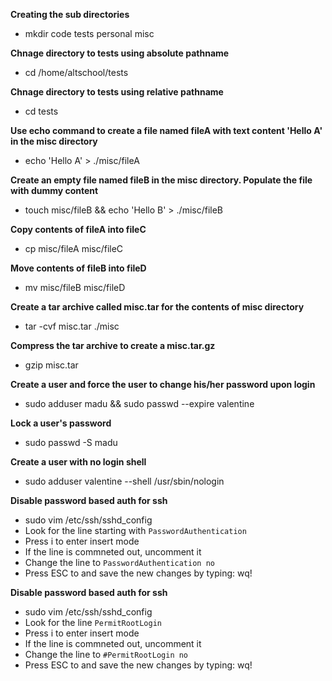 **Creating the sub directories**
- mkdir code tests personal misc

**Chnage directory to tests using absolute pathname**
- cd /home/altschool/tests


**Chnage directory to tests using relative pathname**
- cd tests

**Use echo command to create a file named fileA with text content 'Hello A' in the misc directory**
- echo 'Hello A' > ./misc/fileA

**Create an empty file named fileB in the misc directory. Populate the file with dummy content**
- touch misc/fileB && echo 'Hello B' > ./misc/fileB

**Copy contents of fileA into fileC**
- cp misc/fileA misc/fileC

**Move contents of fileB into fileD**
- mv misc/fileB misc/fileD

**Create a tar archive called misc.tar for the contents of misc directory**
- tar -cvf misc.tar ./misc

**Compress the tar archive to create a misc.tar.gz**
- gzip misc.tar

**Create a user and force the user to change his/her password upon login**
- sudo adduser madu && sudo passwd --expire valentine

**Lock a user's password**
- sudo passwd -S madu

**Create a user with no login shell**
- sudo adduser valentine --shell /usr/sbin/nologin

**Disable password based auth for ssh**
- sudo vim /etc/ssh/sshd_config
- Look for the line starting with `PasswordAuthentication`
- Press i to enter insert mode
- If the line is commneted out, uncomment it
- Change the line to `PasswordAuthentication no`
- Press ESC to and save the new changes by typing: wq!

**Disable password based auth for ssh**
- sudo vim /etc/ssh/sshd_config
- Look for the line `PermitRootLogin`
- Press i to enter insert mode
- If the line is commneted out, uncomment it
- Change the line to `#PermitRootLogin no`
- Press ESC to and save the new changes by typing: wq!